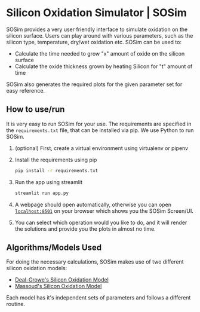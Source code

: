 # Silicon Oxidation Simulator | SOSim

SOSim provides a very user friendly interface to simulate oxidation on the silicon surface. Users can play around with various parameters, such as the silicon type, temperature, dry/wet oxidation etc. SOSim can be used to:

- Calculate the time needed to grow "x" amount of oxide on the silicon surface
- Calculate the oxide thickness grown by heating Silicon for "t" amount of time

SOSim also generates the required plots for the given parameter set for easy reference.

## How to use/run

It is very easy to run SOSim for your use. The requirements are specified in the `requirements.txt` file, that can be installed via pip. We use Python to run SOSim.

1. (optional) First, create a virtual environment using virtualenv or pipenv
2. Install the requirements using pip

    ```bash
    pip install -r requirements.txt
    ```

3. Run the app using streamlit

    ```bash
    streamlit run app.py
    ```

4. A webpage should open automatically, otherwise you can open [`localhost:8501`](localhost:8501) on your browser which shows you the SOSim Screen/UI.
5. You can select which operation would you like to do, and it will render the solutions and provide you the plots in almost no time.

## Algorithms/Models Used

For doing the necessary calculations, SOSim makes use of two different silicon oxidation models:

- [Deal-Growe's Silicon Oxidation Model](https://www.iue.tuwien.ac.at/phd/filipovic/node31.html)
- [Massoud's Silicon Oxidation Model](https://www.iue.tuwien.ac.at/phd/filipovic/node33.html)

Each model has it's independent sets of parameters and follows a different routine.
